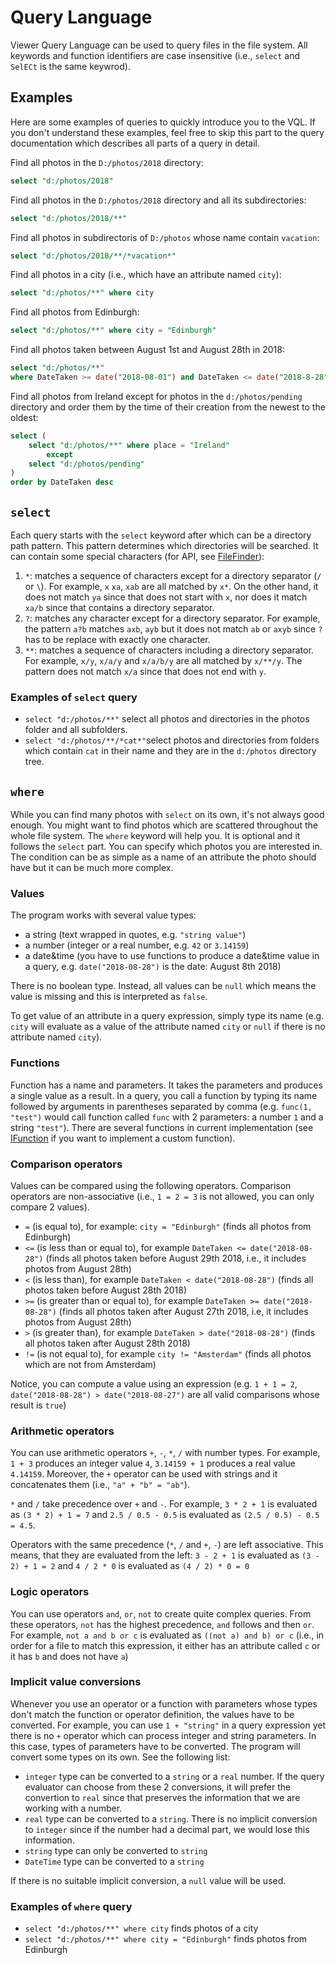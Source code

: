 # Query Language

Viewer Query Language can be used to query files in the file system. All keywords and function identifiers are case insensitive (i.e., `select` and `SelECt` is the same keywrod).

## Examples

Here are some examples of queries to quickly introduce you to the VQL. If you don't understand these examples, feel free to skip this part to the query documentation which describes all parts of a query in detail.

Find all photos in the `D:/photos/2018` directory: 
```SQL 
select "d:/photos/2018"
```

Find all photos in the `D:/photos/2018` directory and all its subdirectories:
```SQL
select "d:/photos/2018/**"
```

Find all photos in subdirectoris of `D:/photos` whose name contain `vacation`: 

```SQL
select "d:/photos/2018/**/*vacation*"
```

Find all photos in a city (i.e., which have an attribute named `city`):
```SQL
select "d:/photos/**" where city
```

Find all photos from Edinburgh: 
```SQL
select "d:/photos/**" where city = "Edinburgh"
```

Find all photos taken between August 1st and August 28th in 2018: 

```sql
select "d:/photos/**"
where DateTaken >= date("2018-08-01") and DateTaken <= date("2018-8-28")
```

Find all photos from Ireland except for photos in the `d:/photos/pending` directory and order them by the time of their creation from the newest to the oldest:

```sql
select (
    select "d:/photos/**" where place = "Ireland"
        except
    select "d:/photos/pending"
)
order by DateTaken desc
```

## `select`

Each query starts with the `select` keyword after which can be a directory path pattern. This pattern determines which directories will be searched. It can contain some special characters (for API, see [FileFinder](xref:Viewer.IO.FileFinder)):

1) `*`: matches a sequence of characters except for a directory separator (`/` or `\`). For example, `x` `xa`, `xab` are all matched by `x*`. On the other hand, it does not match `ya` since that does not start with `x`, nor does it match `xa/b` since that contains a directory separator.
2) `?`: matches any character except for a directory separator. For example, the pattern `a?b` matches `axb`, `ayb` but it does not match `ab` or `axyb` since `?` has to be replace with exactly one character.
3) `**`: matches a sequence of characters including a directory separator. For example, `x/y`, `x/a/y` and `x/a/b/y` are all matched by `x/**/y`. The pattern does not match `x/a` since that does not end with `y`. 

### Examples of `select` query

- `select "d:/photos/**"` select all photos and directories in the photos folder and all subfolders.
- `select "d:/photos/**/*cat*"`select photos and directories from folders which contain `cat` in their name and they are in the `d:/photos` directory tree.

## `where`

While you can find many photos with `select` on its own, it's not always good enough. You might want to find photos which are scattered throughout the whole file system. The `where` keyword will help you. It is optional and it follows the `select` part. You can specify which photos you are interested in. The condition can be as simple as a name of an attribute the photo should have but it can be much more complex.

### Values

The program works with several value types:

- a string (text wrapped in quotes, e.g. `"string value"`)
- a number (integer or a real number, e.g. `42` or `3.14159`) 
- a date&time (you have to use functions to produce a date&time value in a query, e.g. `date("2018-08-28")` is the date: August 8th 2018)

There is no boolean type. Instead, all values can be `null` which means the value is missing and this is interpreted as `false`. 

To get value of an attribute in a query expression, simply type its name (e.g. `city` will evaluate as a value of the attribute named `city` or `null` if there is no attribute named `city`).

### Functions

Function has a name and parameters. It takes the parameters and produces a single value as a result. In a query, you call a function by typing its name followed by arguments in parentheses separated by comma (e.g. `func(1, "test")` would call function called `func` with 2 parameters: a number `1` and a string `"test"`). There are several functions in current implementation (see [IFunction](xref:Viewer.Query.IFunction) if you want to implement a custom function).

### Comparison operators

Values can be compared using the following operators. Comparison operators are non-associative (i.e., `1 = 2 = 3` is not allowed, you can only compare 2 values).

- `=` (is equal to), for example: `city = "Edinburgh"` (finds all photos from Edinburgh)
- `<=` (is less than or equal to), for example `DateTaken <= date("2018-08-28")` (finds all photos taken before August 29th 2018, i.e., it includes photos from August 28th)
- `<` (is less than), for example `DateTaken < date("2018-08-28")` (finds all photos taken before August 28th 2018)
- `>=` (is greater than or equal to), for example `DateTaken >= date("2018-08-28")` (finds all photos taken after August 27th 2018, i.e, it includes photos from August 28th)
- `>` (is greater than), for example `DateTaken > date("2018-08-28")` (finds all photos taken after August 28th 2018)
- `!=` (is not equal to), for example `city != "Amsterdam"` (finds all photos which are not from Amsterdam)

Notice, you can compute a value using an expression (e.g. `1 + 1 = 2`, `date("2018-08-28") > date("2018-08-27")` are all valid comparisons whose result is `true`)

### Arithmetic operators

You can use arithmetic operators `+`, `-`, `*`, `/` with number types. For example, `1 + 3` produces an integer value `4`, `3.14159 + 1` produces a real value `4.14159`. Moreover, the `+` operator can be used with strings and it concatenates them (i.e., `"a" + "b" = "ab"`). 

`*` and `/` take precedence over `+` and `-`. For example, `3 * 2 + 1` is evaluated as `(3 * 2) + 1 = 7` and `2.5 / 0.5 - 0.5` is evaluated as `(2.5 / 0.5) - 0.5 = 4.5`.

Operators with the same precedence (`*`, `/` and `+`, `-`) are left associative. This means, that they are evaluated from the left: `3 - 2 + 1` is evaluated as `(3 - 2) + 1 = 2` and `4 / 2 * 0` is evaluated as `(4 / 2) * 0 = 0`

### Logic operators

You can use operators `and`, `or`, `not` to create quite complex queries. From these operators, `not` has the highest precedence, `and` follows and then `or`. For example, `not a and b or c` is evaluated as `((not a) and b) or c` (i.e., in order for a file to match this expression, it either has an attribute called `c` or it has `b` and does not have `a`)

### Implicit value conversions

Whenever you use an operator or a function with parameters whose types don't match the function or operator definition, the values have to be converted. For example, you can use `1 + "string"` in a query expression yet there is no `+` operator which can process integer and string parameters. In this case, types of parameters have to be converted. The program will convert some types on its own. See the following list:

- `integer` type can be converted to a `string` or a `real` number. If the query evaluator can choose from these 2 conversions, it will prefer the convertion to `real` since that preserves the information that we are working with a number.
- `real` type can be converted to a `string`. There is no implicit conversion to `integer` since if the number had a decimal part, we would lose this information.
- `string` type can only be converted to `string`
- `DateTime` type can be converted to a `string`

If there is no suitable implicit conversion, a `null` value will be used. 

### Examples of `where` query

- `select "d:/photos/**" where city` finds photos of a city
- `select "d:/photos/**" where city = "Edinburgh"` finds photos from Edinburgh